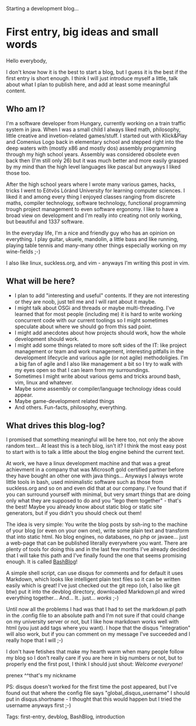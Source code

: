 Starting a development blog...

First entry, big ideas and small words
======================================

Hello everybody,

I don't know how it is the best to start a blog, but I guess it is the best if the first entry is short enough. I think I will just introduce myself a little, talk about what I plan to publish here, and add at least some meaningful content.

Who am I?
---------

I'm a software developer from Hungary, currently working on a train traffic system in java. When I was a small child I always liked math, philosophy, little creative and invetion-related games/stuff. I started out with Klick&Play and Comenius Logo back in elementary school and stepped right into the deep waters with (mostly x86 and mostly dos) assembly programming through my high school years. Assembly was considered obsolete even back then (I'm still only 26) but it was much better and more easily grasped by my mind than the high level languages like pascal but anyways I liked those too.

After the high school years where I wrote many various games, hacks, tricks I went to Eötvös Lóránd University for learning computer sciences. I liked it and among every thing I enjoyed classes ranging from discrete maths, compiler technology, software technology, functional programming trough project management to even software ergonomy. I like to have a broad view on development and I'm really into creating not only working, but beautiful and 1337 software.

In the everyday life, I'm a nice and friendly guy who has an opinion on everything. I play guitar, ukuele, mandolin, a little bass and like running, playing table tennis and many-many other things especially working on my wine-fields ;-)

I also like linux, suckless.org, and vim - anyways I'm writing this post in vim.

What will be here?
------------------

* I plan to add "interesting and useful" contents. If they are not interesting or they are noob, just tell me and I will rant about it maybe.
* I might talk about OSGi and threads or maybe multi-threading. I've learned that for most people (including me) it is hard to write working concurrent code with our current toolings so I might sometimes speculate about where we should go from this sad point.
* I might add anecdotes about how projects should work, how the whole development should work.
* I might add some things related to more soft sides of the IT: like project management or team and work management, interesting pitfalls in the development lifecycle and various agile (or not agile) methodoligies. I'm a big fan of agile and I also like management a bit so I try to walk with my eyes open so that I can learn from my surroundings.
* Sometimes I might write about various gems and tricks around bash, vim, linux and whatever.
* Maybe some assembly or compiler/language technology ideas could appear.
* Maybe game-development related things
* And others. Fun-facts, philosophy, everything.

What drives this blog-log?
--------------------------

I promised that something meaningful will be here too, not only the above random text... At least this is a tech blog, isn't it? I think the most easy post to start with is to talk a little about the blog engine behind the current text.

At work, we have a linux development machine and that was a great achievment in a company that was Microsoft gold certified partner before they have bought an other one with java things... Anyways I always wrote little tools in bash, used minimalistic software such as those from suckless.org and so on and even did that at our company. I've found that if you can surround yourself with minimal, but very smart things that are doing only what they are supposed to do and you "lego them together" - that's the best! Maybe you already know about static blog or static site generators, but if you didn't you should check out them!

The idea is very simple: You write the blog posts by ssh-ing to the machine of your blog (or even on your own one), write some plain text and transform that into static html. No blog engines, no databases, no php or javaee... just a web-page that can be published literally everywhere you want. There are plenty of tools for doing this and in the last few months I've already decided that I will take this path and I've finally found the one that seems promising enough. It is called [BashBlog][1]!

A simple shell script, can use disqus for comments and for default it uses Markdown, which looks like intelligent plain text files so it can be written easily which is great! I've just checked out the git repo (oh, I also like git btw) put it into the devblog directory, downloaded Markdown.pl and wired everything together... And... It.. just... _works_ ;-)

Until now all the problems I had was that I had to set the markdown.pl path in the .config file to an absolute path and I'm not sure if that could change on my university server or not, but I like how markdown works well with html (you just add tags where you want). I hope that the disqus "integration" will also work, but if you can comment on my message I've succeeded and I really hope that I will ;-)

I don't have fetishes that make my hearth warm when many people follow my blog so I don't really care if you are here in big numbers or not, but to properly end the first post, I think I should just shout: _Welcome everyone!_

prenex
^^that's my nickname

PS: disqus doesn't worked for the first time the post appeared, but I've found out that where the config file says "global_disqus_username" I should put in disqus.shortname - I thought that this would happen but I tried the username anyways first ;-)

[1]: https://github.com/cfenollosa/bashblog

Tags: first-entry, devblog, BashBlog, introduction
